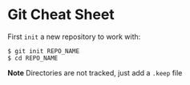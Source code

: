 # Git Cheat Sheet

First `init` a new repository to work with:

```
$ git init REPO_NAME
$ cd REPO_NAME 
```

**Note** Directories are not tracked, just add a `.keep` file
